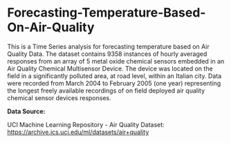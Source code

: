 # Forecasting-Temperature-Based-On-Air-Quality

This is a Time Series analysis for forecasting temperature based on Air Quality Data. The dataset contains 9358 instances of hourly averaged responses from an array of 5 metal oxide chemical sensors embedded in an Air Quality Chemical Multisensor Device. The device was located on the field in a significantly polluted area, at road level, within an Italian city. Data were recorded from March 2004 to February 2005 (one year) representing the longest freely available recordings of on field deployed air quality chemical sensor devices responses.

**Data Source:**

UCI Machine Learning Repository - Air Quality Dataset: https://archive.ics.uci.edu/ml/datasets/air+quality
